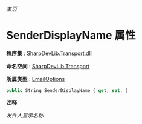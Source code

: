 ###### [主页](./Index.md "主页")

# SenderDisplayName 属性

**程序集** : [SharpDevLib.Transport.dll](./SharpDevLib.Transport.assembly.md "SharpDevLib.Transport.dll")

**命名空间** : [SharpDevLib.Transport](./SharpDevLib.Transport.namespace.md "SharpDevLib.Transport")

**所属类型** : [EmailOptions](./SharpDevLib.Transport.EmailOptions.md "EmailOptions")

``` csharp
public String SenderDisplayName { get; set; }
```

**注释**

*发件人显示名称*




